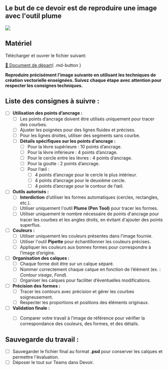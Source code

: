 
## Le but de ce devoir est de reproduire une image avec l'outil plume
<style>.md-headher{display:none;}</style>
<style>.md-footer{display:none;}</style>
![](../assets/image/devoir_dali.png)


## Matériel

Télécharger et ouvrer le fichier suivant:

[📁 Document de départ](../assets/image/devoir_dali.png){ .md-button }   <br>

**Reproduire précisément l’image suivante en utilisant les techniques de création vectorielle enseignées. Suivez chaque étape avec attention pour respecter les consignes techniques.**

## Liste des consignes à suivre :

- [ ] **Utilisation des points d’ancrage :**
  - [ ] Les points d’ancrage doivent être utilisés uniquement pour tracer des courbes.
  - [ ] Ajuster les poignées pour des lignes fluides et précises.
  - [ ] Pour les lignes droites, utiliser des segments sans courbe.
  - [ ] **Détails spécifiques sur les points d’ancrage :**
    - [ ] Pour la lèvre supérieure : 10 points d’ancrage.
    - [ ] Pour la lèvre inférieure : 4 points d’ancrage.
    - [ ] Pour le cercle entre les lèvres : 4 points d’ancrage.
    - [ ] Pour la goutte : 2 points d’ancrage.
    - [ ] Pour l’œil :
      - [ ] 4 points d’ancrage pour le cercle le plus intérieur.
      - [ ] 4 points d’ancrage pour le deuxième cercle.
      - [ ] 4 points d’ancrage pour le contour de l’œil.

- [ ] **Outils autorisés :**
  - [ ] **Interdiction** d’utiliser les formes automatiques (cercles, rectangles, etc.).
  - [ ] Utiliser uniquement l'outil **Plume (Pen Tool)** pour tracer les formes.
  - [ ] Utiliser uniquement le nombre nécessaire de points d'ancrage pour tracer les courbes et les angles droits, en évitant d'ajouter des points superflus.

- [ ] **Couleurs :**
  - [ ] Utiliser uniquement les couleurs présentes dans l’image fournie.
  - [ ] Utiliser l'outil **Pipette** pour échantillonner les couleurs précises.
  - [ ] Appliquer les couleurs aux bonnes formes pour correspondre à l’image d’origine.

- [ ] **Organisation des calques :**
  - [ ] Chaque forme doit être sur un calque séparé.
  - [ ] Nommer correctement chaque calque en fonction de l’élément (ex. : *Contour visage*, *Fond*).
  - [ ] Organiser les calques pour faciliter d’éventuelles modifications.

- [ ] **Précision des formes :**
  - [ ] Tracer les contours avec précision et gérer les courbes soigneusement.
  - [ ] Respecter les proportions et positions des éléments originaux.

- [ ] **Validation finale :**
  - [ ] Comparer votre travail à l’image de référence pour vérifier la correspondance des couleurs, des formes, et des détails.




## Sauvegarde du travail :

- [ ] Sauvegarder le fichier final au format **.psd** pour conserver les calques et permettre l'évaluation.
- [ ] Déposer le tout sur Teams dans Devoir.
